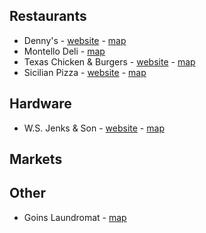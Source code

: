 
## Restaurants

* Denny's - [website](https://locations.dennys.com/DC/WASHINGTON/248646) - [map](https://goo.gl/maps/y5DqCwFpaQgPYsG58) 
* Montello Deli - [map](https://goo.gl/maps/Us2VHuvo1Mif9dit6)
* Texas Chicken & Burgers - [website](https://www.texaschickenandburgers.com/location/washington-DC/1239-mount-olivet-road-ne-washington-d-c-20002_0) - [map](https://goo.gl/maps/3tRh8yN7gZCtitB49)
* Sicilian Pizza - [website](http://www.sicilianpizzadc.net/) - [map](https://goo.gl/maps/ih8vpDLifpT6MCLz5)

## Hardware

* W.S. Jenks & Son - [website](https://www.wsjenks.com/shop/departments.asp?mscssid=72C5CC0E8168D82C5238CB5554A53844&mbrid=2603&custid=TEMP) - [map](https://goo.gl/maps/yPiYMhy9JgKJwkjW9)

## Markets

## Other

* Goins Laundromat - [map](https://goo.gl/maps/kq4ook5gWcPpfGNMA)
